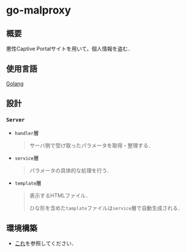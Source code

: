 # go-malproxy
## 概要
悪性Captive Portalサイトを用いて，個人情報を盗む．
## 使用言語
[Golang](https://go.dev/)

## 設計
### `Server`
- `handler`層
  > サーバ側で受け取ったパラメータを取得・整理する．
- `service`層
  > パラメータの具体的な処理を行う．
- `template`層
  > 表示するHTMLファイル．
  > 
  > ひな形を含めた`tamplate`ファイルは`service`層で自動生成される．

## 環境構築
- [これ](https://github.com/KeiTaylor0606/How-to-built-environment/blob/main/VSCode/GolangForVM.md)を参照してください．

